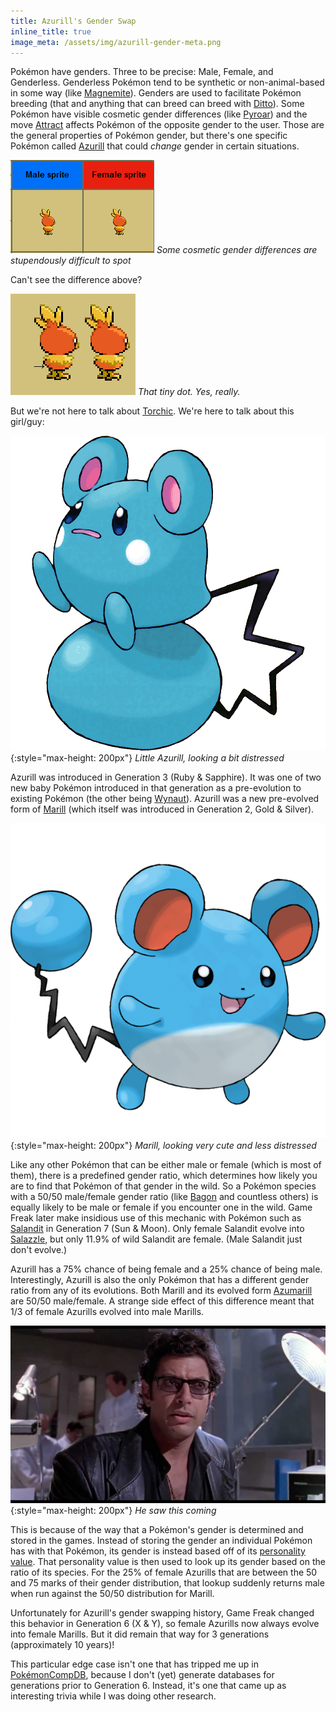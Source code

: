 ```yaml
---
title: Azurill's Gender Swap
inline_title: true
image_meta: /assets/img/azurill-gender-meta.png
---
```


Pokémon have genders. Three to be precise: Male, Female, and Genderless. Genderless Pokémon tend to be synthetic or non-animal-based in some way (like [Magnemite](https://www.serebii.net/pokedex-sm/081.shtml)). Genders are used to facilitate Pokémon breeding (that and anything that can breed can breed with [Ditto](https://www.serebii.net/pokedex-sm/132.shtml)). Some Pokémon have visible cosmetic gender differences (like [Pyroar](https://www.serebii.net/pokedex-sm/668.shtml)) and the move [Attract](https://www.serebii.net/attackdex-sm/attract.shtml) affects Pokémon of the opposite gender to the user. Those are the general properties of Pokémon gender, but there's one specific Pokémon called [Azurill](https://www.serebii.net/pokedex-sm/298.shtml) that could *change* gender in certain situations.

![](/assets/img/torchic-gender-difference.PNG)
*Some cosmetic gender differences are stupendously difficult to spot*

Can't see the difference above?

![](/assets/img/torchic-gender-difference-zoom.PNG)
*That tiny dot. Yes, really.*

But we're not here to talk about [Torchic](https://www.serebii.net/pokedex-sm/255.shtml). We're here to talk about this girl/guy:

![](/assets/img/azurill.png){:style="max-height: 200px"}
*Little Azurill, looking a bit distressed*

Azurill was introduced in Generation 3 (Ruby & Sapphire). It was one of two new baby Pokémon introduced in that generation as a pre-evolution to existing Pokémon (the other being [Wynaut](https://www.serebii.net/pokedex-sm/360.shtml)). Azurill was a new pre-evolved form of [Marill](https://www.serebii.net/pokedex-sm/183.shtml) (which itself was introduced in Generation 2, Gold & Silver).

![](/assets/img/marill.png){:style="max-height: 200px"}
*Marill, looking very cute and less distressed*

Like any other Pokémon that can be either male or female (which is most of them), there is a predefined gender ratio, which determines how likely you are to find that Pokémon of that gender in the wild. So a Pokémon species with a 50/50 male/female gender ratio (like [Bagon](https://www.serebii.net/pokedex-sm/371.shtml) and countless others) is equally likely to be male or female if you encounter one in the wild. Game Freak later make insidious use of this mechanic with Pokémon such as [Salandit](https://www.serebii.net/pokedex-sm/757.shtml) in Generation 7 (Sun & Moon). Only female Salandit evolve into [Salazzle](https://www.serebii.net/pokedex-sm/758.shtml), but only 11.9% of wild Salandit are female. (Male Salandit just don't evolve.)

Azurill has a 75% chance of being female and a 25% chance of being male. Interestingly, Azurill is also the only Pokémon that has a different gender ratio from any of its evolutions. Both Marill and its evolved form [Azumarill](https://www.serebii.net/pokedex-sm/184.shtml) are 50/50 male/female. A strange side effect of this difference meant that 1/3 of female Azurills evolved into male Marills.

![](/assets/img/goldblum-life.jpg){:style="max-height: 200px"}
*He saw this coming*

This is because of the way that a Pokémon's gender is determined and stored in the games. Instead of storing the gender an individual Pokémon has with that Pokémon, its gender is instead based off of its [personality value](https://bulbapedia.bulbagarden.net/wiki/Personality_value). That personality value is then used to look up its gender based on the ratio of its species. For the 25% of female Azurills that are between the 50 and 75 marks of their gender distribution, that lookup suddenly returns male when run against the 50/50 distribution for Marill.

Unfortunately for Azurill's gender swapping history, Game Freak changed this behavior in Generation 6 (X & Y), so female Azurills now always evolve into female Marills. But it did remain that way for 3 generations (approximately 10 years)!

This particular edge case isn't one that has tripped me up in [PokémonCompDB](/pokemoncompdb.html), because I don't (yet) generate databases for generations prior to Generation 6. Instead, it's one that came up as interesting trivia while I was doing other research.